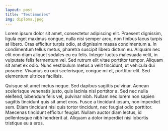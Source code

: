 ```yaml
---
layout: post
title: "Testimonies"
img: diploma.jpeg
---
```


Lorem ipsum dolor sit amet, consectetur adipiscing elit. Praesent
dignissim, ligula eget maximus congue, nulla nisi semper arcu, non
finibus lacus turpis at libero. Cras efficitur turpis odio, at dignissim
massa condimentum a. In condimentum tellus metus, pharetra suscipit
libero dictum eu. Aliquam nec elit non diam aliquet sodales eu eu felis.
Integer luctus malesuada velit, in vulputate felis fermentum vel. Sed
rutrum elit vitae porttitor tempor. Aliquam sit amet ex odio. Nunc
vestibulum metus a velit tincidunt, ut vehicula dui posuere. Vivamus eu
orci scelerisque, congue mi et, porttitor elit. Sed elementum ultrices
facilisis.

Quisque sit amet metus neque. Sed dapibus sagittis pulvinar. Aenean
scelerisque venenatis justo, quis lacinia nisi porttitor a. Sed nec
nulla eleifend, bibendum felis vel, pulvinar nibh. Nullam nec lorem non
sapien sagittis tincidunt quis sit amet eros. Fusce a tincidunt ipsum,
non imperdiet sem. Etiam tincidunt nisi quis tortor tincidunt, nec
feugiat odio porttitor. Maecenas tincidunt efficitur feugiat. Nullam
auctor diam lectus, id pellentesque nibh hendrerit at. Aliquam a dolor
imperdiet nisi lobortis tristique eu a eros.


